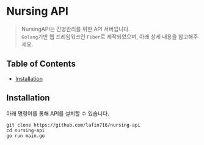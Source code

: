# Nursing API
> NursingAPI는 간병관리를 위한 API 서버입니다. <br>
> `Golang`기반 웹 프레임워크인 `Fiber`로 제작되었으며, 아래 상세 내용을 참고해주세요.

## Table of Contents

- [Installation](#Installation)

## Installation
아래 명령어를 통해 API를 설치할 수 있습니다.

```shell
git clone https://github.com/lafin716/nursing-api
cd nursing-api
go run main.go
```